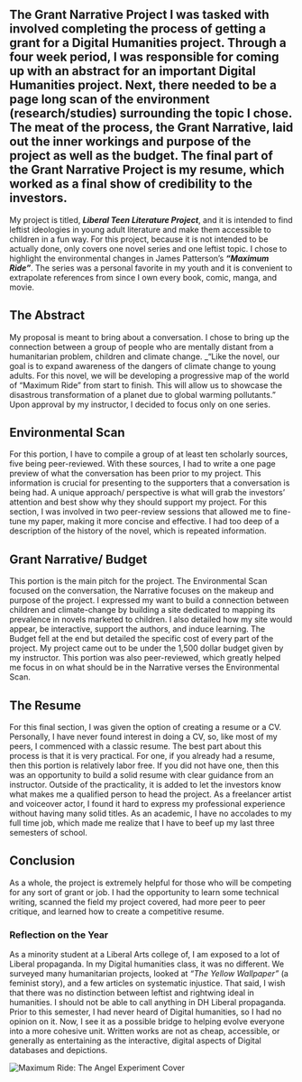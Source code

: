 ## The Grant Narrative Project I was tasked with involved completing the process of getting a grant for a Digital Humanities project. Through a four week period, I was responsible for coming up with an abstract for an important Digital Humanities project. Next, there needed to be a page long scan of the environment (research/studies) surrounding the topic I chose. The meat of the process, the Grant Narrative, laid out the inner workings and purpose of the project as well as the budget. The final part of the Grant Narrative Project is my resume, which worked as a final show of credibility to the investors.  

My project is titled, **_Liberal Teen Literature Project_**, and it is intended to find leftist ideologies in young adult literature and make them accessible to children in a fun way. For this project, because it is not intended to be actually done, only covers one novel series and one leftist topic. I chose to highlight the environmental changes in James Patterson’s **_“Maximum Ride”_**. The series was a personal favorite in my youth and it is convenient to extrapolate references from since I own every book, comic, manga, and movie.  

## The Abstract  
  
My proposal is meant to bring about a conversation. I chose to bring up the connection between a group of people who are mentally distant from a humanitarian problem, children and climate change. _“Like the novel, our goal is to expand awareness of the dangers of climate change to young adults. For this novel, we will be developing a progressive map of the world of “Maximum Ride” from start to finish. This will allow us to showcase the disastrous transformation of a planet due to global warming pollutants.” Upon approval by my instructor, I decided to focus only on one series.    

## Environmental Scan  

For this portion, I have to compile a group of at least ten scholarly sources, five being peer-reviewed. With these sources, I had to write a one page preview of what the conversation has been prior to my project. This information is crucial for presenting to the supporters that a conversation is being had. A unique approach/ perspective is what will grab the investors’ attention and best show why they should support my project. For this section, I was involved in two peer-review sessions that allowed me to fine-tune my paper, making it more concise and effective. I had too deep of a description of the history of the novel, which is repeated information.  


## Grant Narrative/ Budget  

This portion is the main pitch for the project. The Environmental Scan focused on the conversation, the Narrative focuses on the makeup and purpose of the project. I expressed my want to build a connection between children and climate-change by building a site dedicated to mapping its prevalence in novels marketed to children. I also detailed how my site would appear, be interactive, support the authors, and induce learning. The Budget fell at the end but detailed the specific cost of every part of the project. My project came out to be under the 1,500 dollar budget given by my instructor. This portion was also peer-reviewed, which greatly helped me focus in on what should be in the Narrative verses the Environmental Scan.      

## The Resume  

For this final section, I was given the option of creating a resume or a CV. Personally, I have never found interest in doing a CV, so, like most of my peers, I commenced with a classic resume. The best part about this process is that it is very practical. For one, if you already had a resume, then this portion is relatively labor free. If you did not have one, then this was an opportunity to build a solid resume with clear guidance from an instructor. Outside of the practicality, it is added to let the investors know what makes me a qualified person to head the project. As a freelancer artist and voiceover actor, I found it hard to express my professional experience without having many solid titles. As an academic, I have no accolades to my full time job, which made me realize that I have to beef up my last three semesters of school.  

## Conclusion  

As a whole, the project is extremely helpful for those who will be competing for any sort of grant or job. I had the opportunity to learn some technical writing, scanned the field my project covered, had more peer to peer critique, and learned how to create a competitive resume.   

### Reflection on the Year  

As a minority student at a Liberal Arts college of, I am exposed to a lot of Liberal propaganda. In my Digital humanities class, it was no different. We surveyed many humanitarian projects, looked at _“The Yellow Wallpaper”_ (a feminist story), and a few articles on systematic injustice. That said, I wish that there was no distinction between leftist and rightwing ideal in humanities. I should not be able to call anything in DH Liberal propaganda.  
Prior to this semester, I had never heard of Digital humanities, so I had no opinion on it. Now, I see it as a possible bridge to helping evolve everyone into a more cohesive unit. Written works are not as cheap, accessible, or generally as entertaining as the interactive, digital aspects of Digital databases and depictions.  


![Maximum Ride: The Angel Experiment Cover](https://raw.githubusercontent.com/DallasAustin/The-Dallas-Chronicles-/main/images/Max%20Ride.jpg) 
